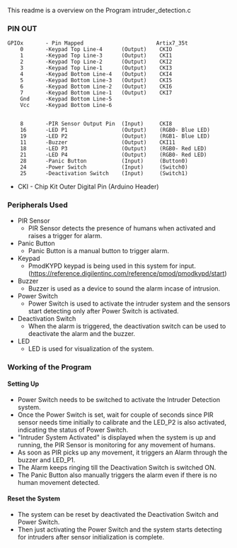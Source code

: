 

This readme is a overview on the Program intruder_detection.c

### PIN OUT
    GPIOx       - Pin Mapped                       Artix7_35t
    	0       -Keypad Top Line-4   	(Output)    CKIO
		1       -Keypad Top Line-3		(Output)    CKI1
		2       -Keypad Top Line-2		(Output)    CKI2
		3       -Keypad Top Line-1		(Output)    CKI3
		4       -Keypad Bottom Line-4	(Output)    CKI4
		5       -Keypad Bottom Line-3	(Output)    CKI5
		6       -Keypad Bottom Line-2	(Output)    CKI6
		7       -Keypad Bottom Line-1	(Output)    CKI7
		Gnd		-Keypad Bottom Line-5	
		Vcc		-Keypad Bottom Line-6	
 

		8		-PIR Sensor Output Pin	(Input)     CKI8
		16		-LED P1					(Output)    (RGB0- Blue LED)
		19		-LED P2					(Output)    (RGB1- Blue LED)
		11		-Buzzer					(Output)    CKI11
		18		-LED P3					(Output)    (RGB0- Red LED)
		21		-LED P4					(Output)    (RGB0- Red LED)
		28		-Panic Button			(Input)     (Button0)
		24		-Power Switch   		(Input)     (Switch0)
		25		-Deactivation Switch	(Input)     (Switch1)

* CKI - Chip Kit Outer Digital Pin (Arduino Header) 

###  Peripherals Used
* PIR Sensor
    - PIR Sensor detects the presence of humans when activated and raises a trigger for alarm. 
* Panic Button 
    - Panic Button is a manual button to trigger alarm.
* Keypad
    - PmodKYPD keypad is being used in this system for input. (https://reference.digilentinc.com/reference/pmod/pmodkypd/start)
* Buzzer
    - Buzzer is used as a device to sound the alarm incase of intrusion. 
* Power Switch 
    - Power Switch is used to activate the intruder system and the sensors start detecting only after Power Switch is activated.
* Deactivation Switch 
    - When the alarm is triggered, the deactivation switch can be used to deactivate the alarm and the buzzer. 
* LED
    - LED is used for visualization of the system.

### Working of the Program 
#### Setting Up 
* Power Switch needs to be switched to activate the Intruder Detection system.
* Once the Power Switch is set, wait for couple of seconds since PIR sensor needs time initially to calibrate and the LED_P2 is also activated, indicating the status of Power Switch.
* "Intruder System Activated" is displayed when the system is up and running, the PIR Sensor is monitoring for any movement of humans. 
* As soon as PIR picks up any movement, it triggers an Alarm through the buzzer and LED_P1.
* The Alarm keeps ringing till the Deactivation Switch is switched ON. 
* The Panic Button also manually triggers the alarm even if there is no human movement detected.

#### Reset the System
* The system can be reset by deactivated the Deactivation Switch and Power Switch. 
* Then just activating the Power Switch and the system starts detecting for intruders after sensor initialization is complete.



